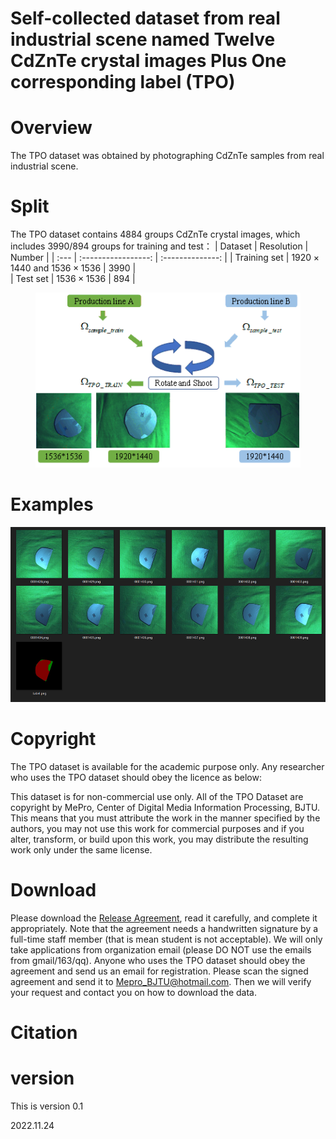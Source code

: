 # Self-collected dataset from real industrial scene named Twelve CdZnTe crystal images Plus One corresponding label (TPO)


# Overview

The TPO dataset was obtained by photographing CdZnTe samples from real industrial scene.

# Split

The TPO dataset contains 4884 groups CdZnTe crystal images, which includes 3990/894 groups for training and test：
|     Dataset       |        Resolution                         |        Number     | 
| :---              | :-----------------:                       | :--------------:  | 
| Training set      | $1920 \times 1440$ and $1536 \times 1536$ | 3990              |            
| Test set          | $1536 \times 1536$                        | 894               |           


<p align="center">
<a href="https://app.wandb.ai/xintao/basicsr" target="_blank">
   <img src="./Assets/TPO.png" height="280">
</a></p>

# Examples

<p align="center">
<a href="https://app.wandb.ai/xintao/basicsr" target="_blank">
   <img src="./Assets/Examples.png" height="280">
</a></p>

# Copyright

The TPO dataset is available for the academic purpose only. Any researcher who uses the TPO dataset should obey the licence as below:

This dataset is for non-commercial use only. All of the TPO Dataset are copyright by MePro, Center of Digital Media Information Processing, BJTU. This means that you must attribute the work in the manner specified by the authors, you may not use this work for commercial purposes and if you alter, transform, or build upon this work, you may distribute the resulting work only under the same license.


# Download
Please download the [Release Agreement](./Assets/releaseagreement.pdf), read it carefully, and complete it appropriately. Note that the agreement needs a handwritten signature by a full-time staff member (that is mean student is not acceptable). We will only take applications from organization email (please DO NOT use the emails from gmail/163/qq). Anyone who uses the TPO dataset should obey the agreement and send us an email for registration. Please scan the signed agreement and send it to Mepro_BJTU@hotmail.com. Then we will verify your request and contact you on how to download the data.

# Citation

# version

  This is version 0.1

  2022.11.24

